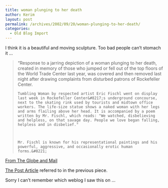 ```yaml
---
title: woman plunging to her death
author: Kerim
layout: post
permalink: /archives/2002/09/20/woman-plunging-to-her-death/
categories:
  - Old Blog Import
---
```

I think it is a beautiful and moving sculpture. Too bad people can&#8217;t stomach it &#8230;


>   &#8220;Response to a jarring depiction of a woman plunging to her death, created in memory of those who jumped or fell out of the top floors of the World Trade Center last year, was covered and then removed last night after drawing complaints from disturbed patrons of Rockefeller Center. 
>   
>   
>     Tumbling Woman by respected artist Eric Fischl went on display last week in Rockefeller Center&#8217;s underground concourse, next to the skating rink used by tourists and midtown office workers. The life-size statue shows a naked woman with her legs and arms flailing above her head. It is accompanied by a poem written by Mr. Fischl, which reads: "We watched, disbelieving and helpless, on that savage day. People we love began falling, helpless and in disbelief."
>   
>   
>   
>     Mr. Fischl is known for his representational paintings and his powerful, aggressive, and occasionally erotic human forms.&#8221;
>   


<a href="http://www.theglobeandmail.com/servlet/ArticleNews/printarticle/gam/20020919/USTATN" onclick="_gaq.push(['_trackEvent', 'outbound-article', 'http://www.theglobeandmail.com/servlet/ArticleNews/printarticle/gam/20020919/USTATN', 'From The Globe and Mail ']);" >From The Globe and Mail </a>

<a href="http://nypost.com/commentary/57305.htm" onclick="_gaq.push(['_trackEvent', 'outbound-article', 'http://nypost.com/commentary/57305.htm', 'The Post Article']);" >The Post Article</a> referred to in the previous piece.

Sorry I can&#8217;t remember which weblog I saw this on &#8230;

